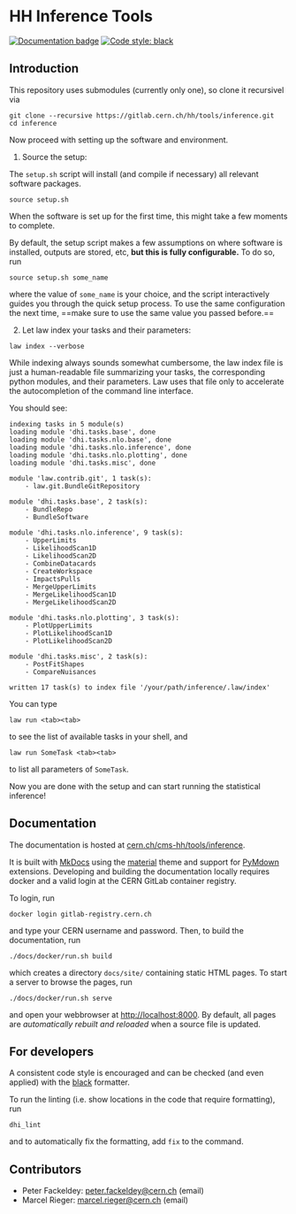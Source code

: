 # HH Inference Tools

[![Documentation badge](https://img.shields.io/badge/Documentation-passing-brightgreen)](http://cms-hh.web.cern.ch/cms-hh/tools/inference/index.html) [![Code style: black](https://img.shields.io/badge/code%20style-black-000000.svg)](https://github.com/psf/black)

## Introduction

This repository uses submodules (currently only one), so clone it recursivel via

```shell
git clone --recursive https://gitlab.cern.ch/hh/tools/inference.git
cd inference
```

Now proceed with setting up the software and environment.

1. Source the setup:

The `setup.sh` script will install (and compile if necessary) all relevant software packages.

```shell
source setup.sh
```

When the software is set up for the first time, this might take a few moments to complete.

By default, the setup script makes a few assumptions on where software is installed, outputs are stored, etc, **but this is fully configurable.**
To do so, run

```shell
source setup.sh some_name
```

where the value of `some_name` is your choice, and the script interactively guides you through the quick setup process.
To use the same configuration the next time, ==make sure to use the same value you passed before.==


2. Let law index your tasks and their parameters:

```shell
law index --verbose
```

While indexing always sounds somewhat cumbersome, the law index file is just a human-readable file summarizing your tasks, the corresponding python modules, and their parameters.
Law uses that file only to accelerate the autocompletion of the command line interface.

You should see:

```shell
indexing tasks in 5 module(s)
loading module 'dhi.tasks.base', done
loading module 'dhi.tasks.nlo.base', done
loading module 'dhi.tasks.nlo.inference', done
loading module 'dhi.tasks.nlo.plotting', done
loading module 'dhi.tasks.misc', done

module 'law.contrib.git', 1 task(s):
    - law.git.BundleGitRepository

module 'dhi.tasks.base', 2 task(s):
    - BundleRepo
    - BundleSoftware

module 'dhi.tasks.nlo.inference', 9 task(s):
    - UpperLimits
    - LikelihoodScan1D
    - LikelihoodScan2D
    - CombineDatacards
    - CreateWorkspace
    - ImpactsPulls
    - MergeUpperLimits
    - MergeLikelihoodScan1D
    - MergeLikelihoodScan2D

module 'dhi.tasks.nlo.plotting', 3 task(s):
    - PlotUpperLimits
    - PlotLikelihoodScan1D
    - PlotLikelihoodScan2D

module 'dhi.tasks.misc', 2 task(s):
    - PostFitShapes
    - CompareNuisances

written 17 task(s) to index file '/your/path/inference/.law/index'
```

You can type

```shell
law run <tab><tab>
```

to see the list of available tasks in your shell, and

```shell
law run SomeTask <tab><tab>
```

to list all parameters of `SomeTask`.

Now you are done with the setup and can start running the statistical inference!


## Documentation

The documentation is hosted at [cern.ch/cms-hh/tools/inference](https://cern.ch/cms-hh/tools/inference).

It is built with [MkDocs](https://www.mkdocs.org) using the [material](https://squidfunk.github.io/mkdocs-material) theme and support for [PyMdown](https://facelessuser.github.io/pymdown-extensions) extensions.
Developing and building the documentation locally requires docker and a valid login at the CERN GitLab container registry.

To login, run

```shell
docker login gitlab-registry.cern.ch
```

and type your CERN username and password.
Then, to build the documentation, run

```shell
./docs/docker/run.sh build
```

which creates a directory `docs/site/` containing static HTML pages.
To start a server to browse the pages, run

```shell
./docs/docker/run.sh serve
```

and open your webbrowser at [http://localhost:8000](http://localhost:8000).
By default, all pages are *automatically rebuilt and reloaded* when a source file is updated.


## For developers

A consistent code style is encouraged and can be checked (and even applied) with the [black](https://github.com/psf/black) formatter.

To run the linting (i.e. show locations in the code that require formatting), run

```shell
dhi_lint
```

and to automatically fix the formatting, add `fix` to the command.


## Contributors

* Peter Fackeldey: peter.fackeldey@cern.ch (email)
* Marcel Rieger: marcel.rieger@cern.ch (email)
